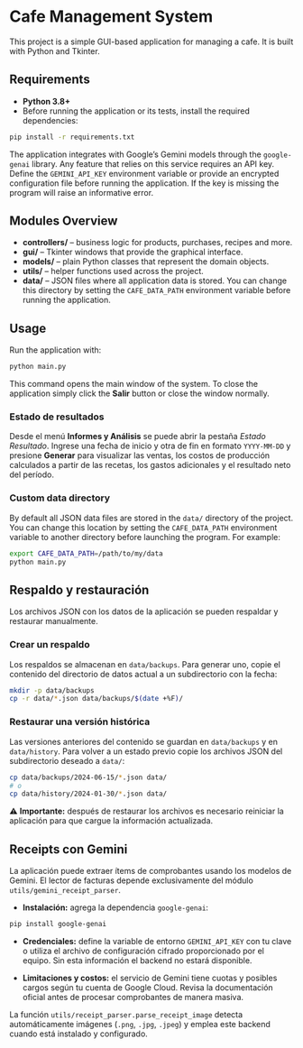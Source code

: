 # Cafe Management System

This project is a simple GUI-based application for managing a cafe. It is built with Python and Tkinter.

## Requirements

- **Python 3.8+**
- Before running the application or its tests, install the required dependencies:

```bash
pip install -r requirements.txt
```

The application integrates with Google’s Gemini models through the
`google-genai` library. Any feature that relies on this service requires
an API key. Define the `GEMINI_API_KEY` environment variable or provide an
encrypted configuration file before running the application. If the key is
missing the program will raise an informative error.

## Modules Overview

- **controllers/** – business logic for products, purchases, recipes and more.
- **gui/** – Tkinter windows that provide the graphical interface.
- **models/** – plain Python classes that represent the domain objects.
- **utils/** – helper functions used across the project.
- **data/** – JSON files where all application data is stored.
You can change this directory by setting the `CAFE_DATA_PATH` environment
variable before running the application.

## Usage

Run the application with:

```bash
python main.py
```

This command opens the main window of the system. To close the application simply click the **Salir** button or close the window normally.

### Estado de resultados

Desde el menú **Informes y Análisis** se puede abrir la pestaña *Estado Resultado*. Ingrese una fecha de inicio y otra de fin en formato `YYYY-MM-DD` y presione **Generar** para visualizar las ventas, los costos de producción calculados a partir de las recetas, los gastos adicionales y el resultado neto del período.

### Custom data directory

By default all JSON data files are stored in the `data/` directory of the
project. You can change this location by setting the `CAFE_DATA_PATH`
environment variable to another directory before launching the program.
For example:

```bash
export CAFE_DATA_PATH=/path/to/my/data
python main.py
```

## Respaldo y restauración

Los archivos JSON con los datos de la aplicación se pueden respaldar y
restaurar manualmente.

### Crear un respaldo

Los respaldos se almacenan en `data/backups`. Para generar uno, copie el
contenido del directorio de datos actual a un subdirectorio con la fecha:

```bash
mkdir -p data/backups
cp -r data/*.json data/backups/$(date +%F)/
```

### Restaurar una versión histórica

Las versiones anteriores del contenido se guardan en `data/backups` y en
`data/history`. Para volver a un estado previo copie los archivos JSON del
subdirectorio deseado a `data/`:

```bash
cp data/backups/2024-06-15/*.json data/
# o
cp data/history/2024-01-30/*.json data/
```

⚠️ **Importante:** después de restaurar los archivos es necesario reiniciar la
aplicación para que cargue la información actualizada.

## Receipts con Gemini

La aplicación puede extraer ítems de comprobantes usando los modelos de Gemini.
El lector de facturas depende exclusivamente del módulo `utils/gemini_receipt_parser`.

- **Instalación:** agrega la dependencia `google-genai`:

```bash
pip install google-genai
```

- **Credenciales:** define la variable de entorno `GEMINI_API_KEY` con tu clave o utiliza el archivo de configuración cifrado proporcionado por el equipo. Sin esta información el backend no estará disponible.

- **Limitaciones y costos:** el servicio de Gemini tiene cuotas y posibles cargos según tu cuenta de Google Cloud. Revisa la documentación oficial antes de procesar comprobantes de manera masiva.

La función `utils/receipt_parser.parse_receipt_image` detecta automáticamente imágenes (`.png`, `.jpg`, `.jpeg`) y emplea este backend cuando está instalado y configurado.


